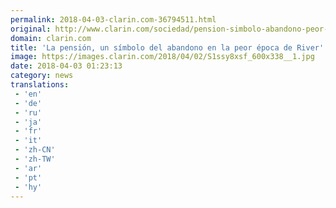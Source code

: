 ```yaml
---
permalink: 2018-04-03-clarin.com-36794511.html
original: http://www.clarin.com/sociedad/pension-simbolo-abandono-peor-epoca-river_0_SJHDk8ejz.html
domain: clarin.com
title: 'La pensión, un símbolo del abandono en la peor época de River'
image: https://images.clarin.com/2018/04/02/S1ssy8xsf_600x338__1.jpg
date: 2018-04-03 01:23:13
category: news
translations: 
 - 'en'
 - 'de'
 - 'ru'
 - 'ja'
 - 'fr'
 - 'it'
 - 'zh-CN'
 - 'zh-TW'
 - 'ar'
 - 'pt'
 - 'hy'
---
```


